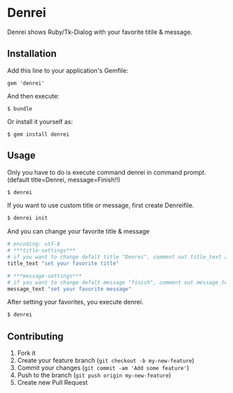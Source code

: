 # Denrei

Denrei shows Ruby/Tk-Dialog with your favorite titile & message.

## Installation

Add this line to your application's Gemfile:

    gem 'denrei'

And then execute:

    $ bundle

Or install it yourself as:

    $ gem install denrei

## Usage

Only you have to do is execute command denrei in command prompt.(default title=Denrei, message=Finish!!)

~~~bash
$ denrei
~~~

If you want to use custom title or message, first create Denreifile.

~~~bash
$ denrei init
~~~

And you can change your favorite title & message

~~~ruby
# encoding: utf-8
# ***title-settings***
# if you want to change defalt title "Denrei", comment out title_text and set your text
title_text "set your favorite title"

# ***message-settings***
# if you want to change defalt message "finish", comment out message_text and set your text
message_text "set your favorite message"
~~~

After setting your favorites, you execute denrei.

~~~bash
$ denrei
~~~

## Contributing

1. Fork it
2. Create your feature branch (`git checkout -b my-new-feature`)
3. Commit your changes (`git commit -am 'Add some feature'`)
4. Push to the branch (`git push origin my-new-feature`)
5. Create new Pull Request
